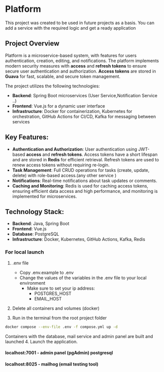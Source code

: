 # Platform
This project was created to be used in future projects as a basis. You can add a service with the required logic and get a ready application

## Project Overview
Platform is a microservice-based system, with features for users authentication, creation, editing, and notifications. The platform implements modern security measures with **access** and **refresh tokens** to ensure secure user authentication and authorization. **Access tokens** are stored in **Guava** for fast, scalable, and secure token management.

The project utilizes the following technologies:
- **Backend**: Spring Boot microservices (User Service,Notification Service ..)
- **Frontend**: Vue.js for a dynamic user interface
- **Infrastructure**: Docker for containerization, Kubernetes for orchestration, GitHub Actions for CI/CD, Kafka for messaging between services

## Key Features:
- **Authentication and Authorization**: User authentication using JWT-based **access** and **refresh tokens**. Access tokens have a short lifespan and are stored in **Redis** for efficient retrieval. Refresh tokens are used to renew access tokens without requiring re-login.
- **Task Management**: Full CRUD operations for tasks (create, update, delete) with role-based access.(any other service )
- **Notifications**: Real-time notifications about task updates or comments.
- **Caching and Monitoring**: Redis is used for caching access tokens, ensuring efficient data access and high performance, and monitoring is implemented for microservices.

## Technology Stack:
- **Backend**: Java, Spring Boot
- **Frontend**: Vue.js
- **Database**: PostgreSQL
- **Infrastructure**: Docker, Kubernetes, GitHub Actions, Kafka, Redis


### For local launch
1. .env file
   - Copy .env.example to .env
   - Change the values of the variables in the .env file to your local environment
     - Make sure to set your ip address:
       - POSTGRES_HOST
       - EMAIL_HOST

2. Delete all containers and volumes (docker)
3. Run in the terminal from the root project folder
```bash
docker compose --env-file .env -f compose.yml up -d
```
Containers with the database, mail service and admin panel are built and launched
4. Launch the application.

#### localhost:7001 - admin panel (pgAdmin) postgresql
#### localhost:8025 - mailhog (email testing tool)